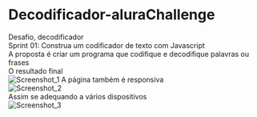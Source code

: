 # Decodificador-aluraChallenge
Desafio, decodificador <br>
Sprint 01: Construa um codificador de texto com Javascript <br>
A proposta é criar um programa que codifique e decodifique palavras ou frases <br>
O resultado final <br>
![Screenshot_1](https://user-images.githubusercontent.com/85305859/204092984-01ed40b7-2a46-4c98-bbd2-093be9bef65d.png)
A página também é responsiva <br>
![Screenshot_2](https://user-images.githubusercontent.com/85305859/204093022-1739c51a-b234-4000-a5c0-824cf0882441.png) <br>
Assim se adequando a vários dispositivos<br>
![Screenshot_3](https://user-images.githubusercontent.com/85305859/204093035-bfa60af0-1038-482e-95db-59f5ef2018bc.png)

